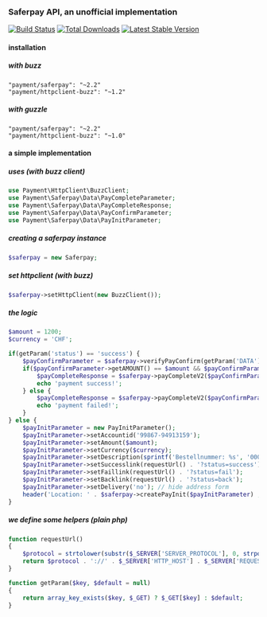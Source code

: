 ### Saferpay API, an unofficial implementation

[![Build Status](https://api.travis-ci.org/payment/saferpay.png?branch=2.0)](https://travis-ci.org/payment/saferpay)
[![Total Downloads](https://poser.pugx.org/payment/saferpay/downloads.png)](https://packagist.org/packages/payment/saferpay)
[![Latest Stable Version](https://poser.pugx.org/payment/saferpay/v/stable.png)](https://packagist.org/packages/payment/saferpay)

#### installation

##### with buzz

```{.json}
"payment/saferpay": "~2.2"
"payment/httpclient-buzz": "~1.2"
```

##### with guzzle

```{.json}
"payment/saferpay": "~2.2"
"payment/httpclient-buzz": "~1.0"
```

#### a simple implementation

##### uses (with buzz client)

```php
use Payment\HttpClient\BuzzClient;
use Payment\Saferpay\Data\PayCompleteParameter;
use Payment\Saferpay\Data\PayCompleteResponse;
use Payment\Saferpay\Data\PayConfirmParameter;
use Payment\Saferpay\Data\PayInitParameter;
```

##### creating a saferpay instance

```php
$saferpay = new Saferpay;
```

##### set httpclient (with buzz)

```php
$saferpay->setHttpClient(new BuzzClient());
```

##### the logic

```php
$amount = 1200;
$currency = 'CHF';

if(getParam('status') == 'success') {
    $payConfirmParameter = $saferpay->verifyPayConfirm(getParam('DATA'), getParam('SIGNATURE'));
    if($payConfirmParameter->getAMOUNT() == $amount && $payConfirmParameter->getCURRENCY() == $currency) {
        $payCompleteResponse = $saferpay->payCompleteV2($payConfirmParameter, 'Settlement');
        echo 'payment success!';
    } else {
        $payCompleteResponse = $saferpay->payCompleteV2($payConfirmParameter, 'Cancel');
        echo 'payment failed!';
    }
} else {
    $payInitParameter = new PayInitParameter();
    $payInitParameter->setAccountid('99867-94913159');
    $payInitParameter->setAmount($amount);
    $payInitParameter->setCurrency($currency);
    $payInitParameter->setDescription(sprintf('Bestellnummer: %s', '000001'));
    $payInitParameter->setSuccesslink(requestUrl() . '?status=success');
    $payInitParameter->setFaillink(requestUrl() . '?status=fail');
    $payInitParameter->setBacklink(requestUrl() . '?status=back');
    $payInitParameter->setDelivery('no'); // hide address form
    header('Location: ' . $saferpay->createPayInit($payInitParameter) , 302);
}
```

##### we define some helpers (plain php)

```php
function requestUrl()
{
    $protocol = strtolower(substr($_SERVER['SERVER_PROTOCOL'], 0, strpos($_SERVER['SERVER_PROTOCOL'], '/')));
    return $protocol . '://' . $_SERVER['HTTP_HOST'] . $_SERVER['REQUEST_URI'];
}

function getParam($key, $default = null)
{
    return array_key_exists($key, $_GET) ? $_GET[$key] : $default;
}
```
